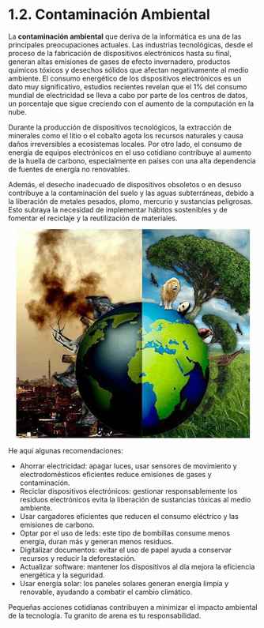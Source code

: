 # 1.2. Contaminación Ambiental

La **contaminación ambiental** que deriva de la informática es una de las principales preocupaciones actuales. Las industrias tecnológicas, desde el proceso de la fabricación de dispositivos electrónicos hasta su final, generan altas emisiones de gases de efecto invernadero, productos químicos tóxicos y desechos sólidos que afectan negativamente al medio ambiente. El consumo energético de los dispositivos electrónicos es un dato muy significativo, estudios recientes revelan que el 1% del consumo mundial de electricidad se lleva a cabo por parte de los centros de datos, un porcentaje que sigue creciendo con el aumento de la computación en la nube.

Durante la producción de dispositivos tecnológicos, la extracción de minerales como el litio o el cobalto agota los recursos naturales y causa daños irreversibles a ecosistemas locales. Por otro lado, el consumo de energía de equipos electrónicos en el uso cotidiano contribuye al aumento de la huella de carbono, especialmente en países con una alta dependencia de fuentes de energía no renovables.

Además, el desecho inadecuado de dispositivos obsoletos o en desuso contribuye a la contaminación del suelo y las aguas subterráneas, debido a la liberación de metales pesados, plomo, mercurio y sustancias peligrosas. Esto subraya la necesidad de implementar hábitos sostenibles y de fomentar el reciclaje y la reutilización de materiales.

<p align="center">
  <img src="/img/medio.jpeg" alt="![medio](/img/medio.jpeg)" />
</p>  

 He aquí algunas recomendaciones:

* Ahorrar electricidad: apagar luces, usar sensores de movimiento y electrodomésticos eficientes reduce emisiones de gases y contaminación.
* Reciclar dispositivos electrónicos: gestionar responsablemente los residuos electrónicos evita la liberación de sustancias tóxicas al medio ambiente.
* Usar cargadores eficientes que reducen el consumo eléctrico y las emisiones de carbono.
* Optar por el uso de leds: este tipo de bombillas consume menos energía, duran más y generan menos residuos.
* Digitalizar documentos: evitar el uso de papel ayuda a conservar recursos y reducir la deforestación.
* Actualizar software: mantener los dispositivos al día mejora la eficiencia energética y la seguridad.
* Usar energía solar: los paneles solares generan energía limpia y renovable, ayudando a combatir el cambio climático.

Pequeñas acciones cotidianas contribuyen a minimizar el impacto ambiental de la tecnología. Tu granito de arena es tu responsabilidad.
